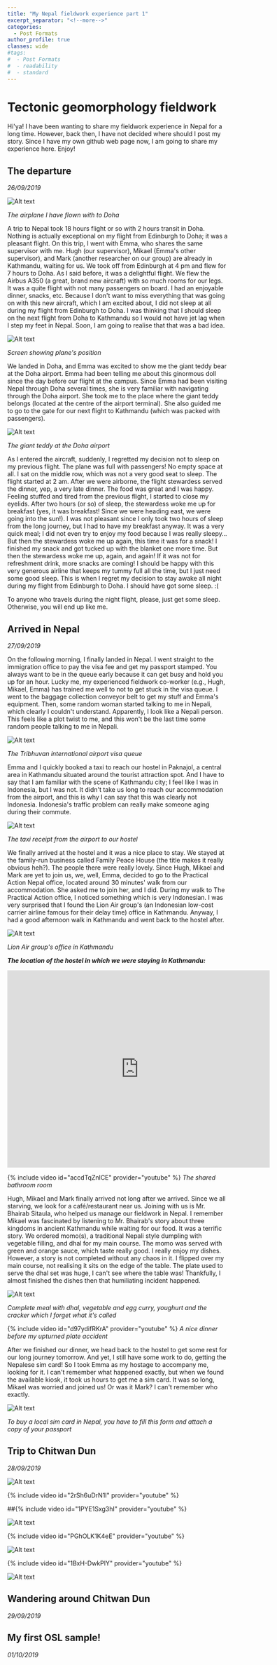 ```yaml
---
title: "My Nepal fieldwork experience part 1"
excerpt_separator: "<!--more-->"
categories:
  - Post Formats
author_profile: true
classes: wide
#tags:
#  - Post Formats
#  - readability
#  - standard
---
```

# Tectonic geomorphology fieldwork
Hi'ya! I have been wanting to share my fieldwork experience in Nepal for a long time. However, back then, I have not decided where should I post my story. Since I have my own github web page now, I am going to share my experience here. Enjoy!

## The departure
_26/09/2019_

<img src="/images/nepal/plane1.jpg" alt="Alt text"/>

*The airplane I have flown with to Doha*

A trip to Nepal took 18 hours flight or so with 2 hours transit in Doha. Nothing is actually exceptional on my flight from Edinburgh to Doha; it was a pleasant flight. On this trip, I went with Emma, who shares the same supervisor with me. Hugh (our supervisor), Mikael (Emma's other supervisor), and Mark (another researcher on our group) are already in Kathmandu, waiting for us. We took off from Edinburgh at 4 pm and flew for 7 hours to Doha. As I said before, it was a delightful flight. We flew the Airbus A350 (a great, brand new aircraft) with so much rooms for our legs. It was a quite flight with not many passengers on board. I had an enjoyable dinner, snacks, etc. Because I don't want to miss everything that was going on with this new aircraft, which I am excited about, I did not sleep at all during my flight from Edinburgh to Doha. I was thinking that I should sleep on the next flight from Doha to Kathmandu so I would not have jet lag when I step my feet in Nepal. Soon, I am going to realise that that was a bad idea.



<img src="/images/nepal/screen.jpeg" alt="Alt text"/>

*Screen showing plane's position*

We landed in Doha, and Emma was excited to show me the giant teddy bear at the Doha airport. Emma had been telling me about this ginormous doll since the day before our flight at the campus. Since Emma had been visiting Nepal through Doha several times, she is very familiar with navigating through the Doha airport. She took me to the place where the giant teddy belongs (located at the centre of the airport terminal). She also guided me to go to the gate for our next flight to Kathmandu (which was packed with passengers).


<img src="/images/nepal/teddy1.jpg" alt="Alt text"/>

*The giant teddy at the Doha airport*

As I entered the aircraft, suddenly, I regretted my decision not to sleep on my previous flight. The plane was full with passengers! No empty space at all. I sat on the middle row, which was not a very good seat to sleep. The flight started at 2 am. After we were airborne, the flight stewardess served the dinner, yep, a very late dinner. The food was great and I was happy. Feeling stuffed and tired from the previous flight, I started to close my eyelids. After two hours (or so) of sleep, the stewardess woke me up for breakfast (yes, it was breakfast! Since we were heading east, we were going into the sun!). I was not pleasant since I only took two hours of sleep from the long journey, but I had to have my breakfast anyway. It was a very quick meal; I did not even try to enjoy my food because I was really sleepy… But then the stewardess woke me up again, this time it was for a snack! I finished my snack and got tucked up with the blanket one more time. But then the stewardess woke me up, again, and again! If it was not for refreshment drink, more snacks are coming! I should be happy with this very generous airline that keeps my tummy full all the time, but I just need some good sleep. This is when I regret my decision to stay awake all night during my flight from Edinburgh to Doha. I should have got some sleep. :(



To anyone who travels during the night flight, please, just get some sleep. Otherwise, you will end up like me.


## Arrived in Nepal
_27/09/2019_


On the following morning, I finally landed in Nepal. I went straight to the immigration office to pay the visa fee and get my passport stamped. You always want to be in the queue early because it can get busy and hold you up for an hour. Lucky me, my experienced fieldwork co-worker (e.g., Hugh, Mikael, Emma) has trained me well to not to get stuck in the visa queue. I went to the baggage collection conveyor belt to get my stuff and Emma's equipment. Then, some random woman started talking to me in Nepali, which clearly I couldn't understand. Apparently, I look like a Nepali person. This feels like a plot twist to me, and this won't be the last time some random people talking to me in Nepali.

<img src="/images/nepal/visa1.jpg" alt="Alt text"/>

*The Tribhuvan international airport visa queue*

Emma and I quickly booked a taxi to reach our hostel in Paknajol, a central area in Kathmandu situated around the tourist attraction spot. And I have to say that I am familiar with the scene of Kathmandu city; I feel like I was in Indonesia, but I was not. It didn't take us long to reach our accommodation from the airport, and this is why I can say that this was clearly not Indonesia. Indonesia's traffic problem can really make someone aging during their commute. 

<img src="/images/nepal/taxi1.jpg" alt="Alt text"/>

*The taxi receipt from the airport to our hostel*

We finally arrived at the hostel and it was a nice place to stay. We stayed at the family-run business called Family Peace House (the title makes it really obvious heh?). The people there were really lovely. Since Hugh, Mikael and Mark are yet to join us, we, well, Emma, decided to go to the Practical Action Nepal office, located around 30 minutes' walk from our accommodation. She asked me to join her, and I did. During my walk to The Practical Action office, I noticed something which is very Indonesian. I was very surprised that I found the Lion Air group's (an Indonesian low-cost carrier airline famous for their delay time) office in Kathmandu. Anyway, I had a good afternoon walk in Kathmandu and went back to the hostel after. 

<img src="/images/nepal/lion.jpg" alt="Alt text"/>

*Lion Air group's office in Kathmandu*


***The location of the hostel in which we were staying in Kathmandu:***
<iframe src="https://www.google.com/maps/embed?pb=!1m18!1m12!1m3!1d882.9937747350987!2d85.30844859999999!3d27.718055099999997!2m3!1f0!2f0!3f0!3m2!1i1024!2i768!4f13.1!3m3!1m2!1s0x39eb18e3603f4e53%3A0xd30d18c34226df9c!2sFamily%20Peace%20House!5e0!3m2!1sid!2suk!4v1609081589287!5m2!1sid!2suk" width="600" height="450" frameborder="0" style="border:0;" allowfullscreen="" aria-hidden="false" tabindex="0"></iframe>

{% include video id="accdTqZnlCE" provider="youtube" %}
*The shared bathroom room*

Hugh, Mikael and Mark finally arrived not long after we arrived. Since we all starving, we look for a café/restaurant near us. Joining with us is Mr. Bhairab Sitaula, who helped us manage our fieldwork in Nepal. I remember Mikael was fascinated by listening to Mr. Bhairab's story about three kingdoms in ancient Kathmandu while waiting for our food. It was a terrific story. We ordered momo(s), a traditional Nepali style dumpling with vegetable filling, and dhal for my main course. The momo was served with green and orange sauce, which taste really good. I really enjoy my dishes. However, a story is not completed without any chaos in it. I flipped over my main course, not realising it sits on the edge of the table. The plate used to serve the dhal set was huge, I can't see where the table was! Thankfully, I almost finished the dishes then that humiliating incident happened.

<img src="/images/nepal/dhal.jpg" alt="Alt text"/>

*Complete meal with dhal, vegetable and egg curry, youghurt and the cracker which I forget what it's called*


{% include video id="d97ydifRKrA" provider="youtube" %}
*A nice dinner before my upturned plate accident*

After we finished our dinner, we head back to the hostel to get some rest for our long journey tomorrow. And yet, I still have some work to do, getting the Nepalese sim card! So I took Emma as my hostage to accompany me, looking for it. I can't remember what happened exactly, but when we found the available kiosk, it took us hours to get me a sim card. It was so long, Mikael was worried and joined us! Or was it Mark? I can't remember who exactly.

<img src="/images/nepal/sim.jpg" alt="Alt text"/>

*To buy a local sim card in Nepal, you have to fill this form and attach a copy of your passport*


## Trip to Chitwan Dun
_28/09/2019_

<img src="/images/nepal/depart.jpg" alt="Alt text"/>

{% include video id="2rSh6uDrN1I" provider="youtube" %}

##{% include video id="1PYE1Sxg3hI" provider="youtube" %}

<img src="/images/nepal/view.jpg" alt="Alt text"/>

{% include video id="PGhOLK1K4eE" provider="youtube" %}


<img src="/images/nepal/chitwan.jpg" alt="Alt text"/>

{% include video id="1BxH-DwkPlY" provider="youtube" %}

<img src="/images/nepal/roof.jpg" alt="Alt text"/>


## Wandering around Chitwan Dun
_29/09/2019_

## My first OSL sample!
_01/10/2019_

